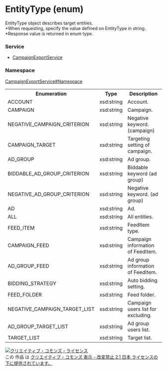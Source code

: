 # EntityType (enum)
EntityType object describes target entities.<br>
*When requesting, specify the value defined on EntityType in string.<br>
*Response value is returned in enum type.

### Service
+ [CampaignExportService](../../services/CampaignExportService.md)

### Namespace
[CampaignExportService#Namespace](../../services/CampaignExportService.md#namespace)

<table>
 <tr>
  <th>Enumeration </th>
  <th>Type</th>
  <th>Description</th>
 <tr>
  <td>ACCOUNT</td>
  <td>xsd:string</td>
  <td>Account.</td>
 </tr>
 <tr>
  <td>CAMPAIGN</td>
  <td>xsd:string</td>
  <td>Campaign.</td>
 </tr>
 <tr>
  <td>NEGATIVE_CAMPAIGN_CRITERION</td>
  <td>xsd:string</td>
  <td>Negative keyword. (campaign)</td>
 </tr>
 <tr>
  <td>CAMPAIGN_TARGET</td>
  <td>xsd:string</td>
  <td>Targeting setting of campaign.</td>
 </tr>
 <tr>
  <td>AD_GROUP</td>
  <td>xsd:string</td>
  <td>Ad group.</td>
 </tr>
 <tr>
  <td>BIDDABLE_AD_GROUP_CRITERION</td>
  <td>xsd:string</td>
  <td>Biddable keyword (ad group)</td>
 </tr>
 <tr>
  <td>NEGATIVE_AD_GROUP_CRITERION</td>
  <td>xsd:string</td>
  <td>Negative keyword. (ad group)</td>
 </tr>
 <tr>
  <td>AD</td>
  <td>xsd:string</td>
  <td>Ad.</td>
 </tr>
 <tr>
  <td>ALL</td>
  <td>xsd:string</td>
  <td>All entities.</td>
 </tr>
 <tr>
  <td>FEED_ITEM</td>
  <td>xsd:string</td>
  <td>FeedItem type.</td>
 </tr>
 <tr>
  <td>CAMPAIGN_FEED</td>
  <td>xsd:string</td>
  <td>Campaign information of FeedItem.</td>
 </tr>
 <tr>
  <td>AD_GROUP_FEED</td>
  <td>xsd:string</td>
  <td>Ad group information of FeedItem.</td>
 </tr>
 <tr>
  <td>BIDDING_STRATEGY</td>
  <td>xsd:string</td>
  <td>Auto bidding setting.</td>
 </tr>
 <tr>
  <td>FEED_FOLDER</td>
  <td>xsd:string</td>
  <td>Feed folder.</td>
 </tr>
 <tr>
  <td>NEGATIVE_CAMPAIGN_TARGET_LIST</td>
  <td>xsd:string</td>
  <td>Campaign users list for excluding.</td>
 </tr>
 <tr>
  <td>AD_GROUP_TARGET_LIST</td>
  <td>xsd:string</td>
  <td>Ad group users list.</td>
 </tr>
 <tr>
  <td>TARGET_LIST</td>
  <td>xsd:string</td>
  <td>Target list.</td>
 </tr>
</table>

<a rel="license" href="http://creativecommons.org/licenses/by-nd/2.1/jp/"><img alt="クリエイティブ・コモンズ・ライセンス" style="border-width:0" src="https://i.creativecommons.org/l/by-nd/2.1/jp/88x31.png" /></a><br />この 作品 は <a rel="license" href="http://creativecommons.org/licenses/by-nd/2.1/jp/">クリエイティブ・コモンズ 表示 - 改変禁止 2.1 日本 ライセンスの下に提供されています。</a>
